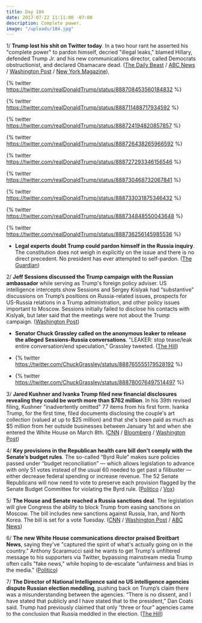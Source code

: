 ```yaml
---
title: Day 184
date: 2017-07-22 11:11:00 -07:00
description: Complete power.
image: "/uploads/184.jpg"
---
```


1/ **Trump lost his shit on Twitter today**. In a two hour rant he asserted his "complete power" to pardon himself, decried "illegal leaks," blamed Hillary, defended Trump Jr. and his new communications director, called Democrats obstructionist, and declared Obamacare dead. ([The Daily Beast](http://www.thedailybeast.com/trump-loses-saturday-morning-cool-fires-off-multiple-tweets-in-long-rant) / [ABC News](http://abcnews.go.com/Politics/trump-twitter-tirade-blasts-leak-sessions-refers-presidential/story?id=48790289) / [Washington Post](https://www.washingtonpost.com/news/post-politics/wp/2017/07/22/trump-denounces-illegal-leaks-in-new-accounts-of-his-campaigns-contact-with-russia/) / [New York Magazine](http://nymag.com/daily/intelligencer/2017/07/trump-asserts-complete-pardon-power.html)),

{% twitter https://twitter.com/realDonaldTrump/status/888708453560184832 %}

{% twitter https://twitter.com/realDonaldTrump/status/888711488717934592 %}

{% twitter https://twitter.com/realDonaldTrump/status/888724194820857857 %}

{% twitter https://twitter.com/realDonaldTrump/status/888726438265966592 %}

{% twitter https://twitter.com/realDonaldTrump/status/888727293346156546 %}

{% twitter https://twitter.com/realDonaldTrump/status/888730468732067841 %}

{% twitter https://twitter.com/realDonaldTrump/status/888733031875346432 %}

{% twitter https://twitter.com/realDonaldTrump/status/888734848550043648 %}

{% twitter https://twitter.com/realDonaldTrump/status/888736256145985536  %}

* **Legal experts doubt Trump could pardon himself in the Russia inquiry**. The constitution does not weigh in explicitly on the issue and there is no direct precedent. No president has ever attempted to self-pardon. ([The Guardian](https://www.theguardian.com/us-news/2017/jul/22/pardon-donald-trump-russia-investigation-legal-experts))

2/ **Jeff Sessions discussed the Trump campaign with the Russian ambassador** while serving as Trump's foreign policy adviser. US intelligence intercepts show Sessions and Sergey Kislyak had “substantive” discussions on Trump’s positions on Russia-related issues, prospects for US-Russia relations in a Trump administration, and other policy issues important to Moscow. Sessions initially failed to disclose his contacts with Kislyak, but later said that the meetings were not about the Trump campaign. ([Washington Post](https://www.washingtonpost.com/world/national-security/sessions-discussed-trump-campaign-related-matters-with-russian-ambassador-us-intelligence-intercepts-show/2017/07/21/3e704692-6e44-11e7-9c15-177740635e83_story.html))

* **Senator Chuck Grassley called on the anonymous leaker to release the alleged Sessions-Russia conversations**. "LEAKER: stop tease/leak entire conversation/end speculation," Grassley tweeted. ([The Hill](http://thehill.com/homenews/administration/343285-grassley-calls-on-leaker-to-release-sessions-conversation))

* {% twitter https://twitter.com/ChuckGrassley/status/888765555179528192 %}

* {% twitter https://twitter.com/ChuckGrassley/status/888780076497514497 %}

3/ **Jared Kushner and Ivanka Trump filed new financial disclosures revealing they could be worth more than $762 million**. In his 39th revised filing, Kushner "inadvertently omitted" 77 items from his first form. Ivanka Trump, for the first time, filed documents disclosing the couple's art collection (valued at up to $25 million) and that she's been paid as much as $5 million from her outside businesses between January 1st and when she entered the White House on March 8th. ([CNN](http://money.cnn.com/2017/07/21/news/jared-kushner-ivanka-trump-financial-disclosure/index.html) / [Bloomberg](https://www.bloomberg.com/news/articles/2017-07-21/kushner-s-amended-financial-disclosure-shows-sprawling-assets-j5egyvpg) / [Washington Post](https://www.washingtonpost.com/politics/kushner-failed-to-disclose-dozens-of-financial-holdings-new-document-shows/2017/07/21/1a11a566-6e35-11e7-96ab-5f38140b38cc_story.html))

4/ **Key provisions in the Republican health care bill don't comply with the Senate’s budget rules**. The so-called “Byrd Rule” makes sure policies passed under “budget reconciliation” — which allows legislation to advance with only 51 votes instead of the usual 60 needed to get past a filibuster — either decrease federal spending or increase revenue. The 52 Senate Republicans will now need to vote to preserve each provision flagged by the Senate Budget Committee for violating the Byrd rule. ([Politico](http://www.politico.com/story/2017/07/21/democrats-key-provisions-stripped-from-obamacare-bill-240820) / [Vox](https://www.vox.com/policy-and-politics/2017/7/21/16012950/senate-health-care-bill-byrd-rule-rulings))

5/ **The House and Senate reached a Russia sanctions deal**. The legislation will give Congress the ability to block Trump from easing sanctions on Moscow. The bill includes new sanctions against Russia, Iran, and North Korea. The bill is set for a vote Tuesday. ([CNN](http://www.cnn.com/2017/07/22/politics/congress-deal-russia-sanctions/index.html) / [Washington Post](https://www.washingtonpost.com/powerpost/congress-breaks-impasse-on-bill-to-slap-sanctions-on-russia-iran-and-north-korea/2017/07/22/c89d5cb6-6d58-11e7-96ab-5f38140b38cc_story.html) / [ABC News](http://abcnews.go.com/Politics/congress-strikes-deal-bill-slap-sanctions-russia/story?id=48792838))

6/ **The new White House communications director praised Breitbart News**, saying they've "captured the spirit of what's actually going on in the country." Anthony Scaramucci said he wants to get Trump's unfiltered message to his supporters via Twitter, bypassing mainstream media Trump often calls "fake news," while hoping to de-escalate "unfairness and bias in the media." ([Politico](http://www.politico.com/story/2017/07/22/scaramucci-praises-breitbart-first-interview-240848))

7/ **The Director of National Intelligence said no US intelligence agencies dispute Russian election meddling**, pushing back on Trump’s claim there was a misunderstanding between the agencies. “There is no dissent, and I have stated that publicly and I have stated that to the president,” Dan Coats said. Trump had previously claimed that only “three or four” agencies came to the conclusion that Russia meddled in the election. ([The Hill](http://thehill.com/blogs/blog-briefing-room/news/343290-us-intelligence-chief-no-agencies-dispute-russian-election))